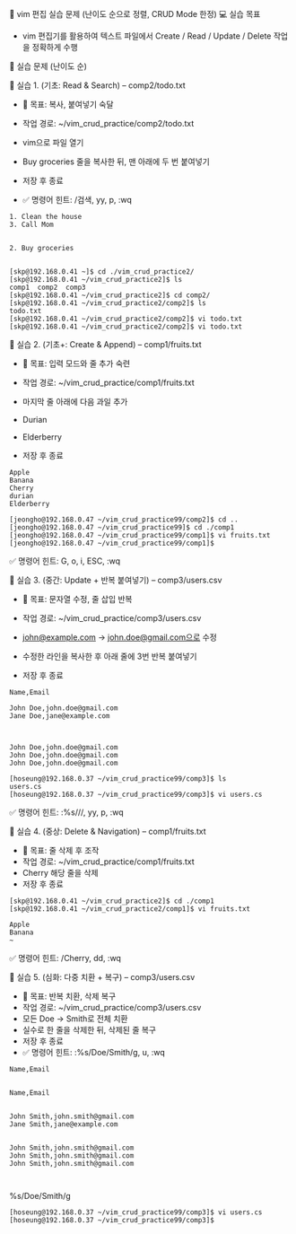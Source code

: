 🧪 vim 편집 실습 문제 (난이도 순으로 정렬, CRUD Mode 한정)
💻 실습 목표
- vim 편집기를 활용하여 텍스트 파일에서 
Create / Read / Update / Delete 작업을 정확하게 수행



🔧 실습 문제 (난이도 순)

🔹 실습 1. (기초: Read & Search) – comp2/todo.txt
- 🔧 목표: 복사, 붙여넣기 숙달
- 작업 경로: ~/vim_crud_practice/comp2/todo.txt
- vim으로 파일 열기


- Buy groceries 줄을 복사한 뒤, 맨 아래에 두 번 붙여넣기
- 저장 후 종료
- ✅ 명령어 힌트: /검색, yy, p, :wq

```
1. Clean the house
3. Call Mom


2. Buy groceries


[skp@192.168.0.41 ~]$ cd ./vim_crud_practice2/
[skp@192.168.0.41 ~/vim_crud_practice2]$ ls
comp1  comp2  comp3
[skp@192.168.0.41 ~/vim_crud_practice2]$ cd comp2/
[skp@192.168.0.41 ~/vim_crud_practice2/comp2]$ ls
todo.txt
[skp@192.168.0.41 ~/vim_crud_practice2/comp2]$ vi todo.txt
[skp@192.168.0.41 ~/vim_crud_practice2/comp2]$ vi todo.txt

```

🔹 실습 2. (기초+: Create & Append) – comp1/fruits.txt
- 🔧 목표: 입력 모드와 줄 추가 숙련
- 작업 경로: ~/vim_crud_practice/comp1/fruits.txt

- 마지막 줄 아래에 다음 과일 추가

 - Durian  
- Elderberry
- 저장 후 종료
```
Apple
Banana
Cherry
durian
Elderberry

[jeongho@192.168.0.47 ~/vim_crud_practice99/comp2]$ cd ..
[jeongho@192.168.0.47 ~/vim_crud_practice99]$ cd ./comp1
[jeongho@192.168.0.47 ~/vim_crud_practice99/comp1]$ vi fruits.txt 
[jeongho@192.168.0.47 ~/vim_crud_practice99/comp1]$ 
```

✅ 명령어 힌트: G, o, i, ESC, :wq

🔹 실습 3. (중간: Update + 반복 붙여넣기) – comp3/users.csv
- 🔧 목표: 문자열 수정, 줄 삽입 반복
- 작업 경로: ~/vim_crud_practice/comp3/users.csv
- john@example.com → john.doe@gmail.com으로 수정

- 수정한 라인을 복사한 후 아래 줄에 3번 반복 붙여넣기
- 저장 후 종료
```
Name,Email

John Doe,john.doe@gmail.com
Jane Doe,jane@example.com



John Doe,john.doe@gmail.com
John Doe,john.doe@gmail.com
John Doe,john.doe@gmail.com

[hoseung@192.168.0.37 ~/vim_crud_practice99/comp3]$ ls
users.cs
[hoseung@192.168.0.37 ~/vim_crud_practice99/comp3]$ vi users.cs
```


✅ 명령어 힌트: :%s///, yy, p, :wq

🔹 실습 4. (중상: Delete & Navigation) – comp1/fruits.txt
- 🔧 목표: 줄 삭제 후 조작
- 작업 경로: ~/vim_crud_practice/comp1/fruits.txt
- Cherry 해당 줄을 삭제
- 저장 후 종료
```
[skp@192.168.0.41 ~/vim_crud_practice2]$ cd ./comp1
[skp@192.168.0.41 ~/vim_crud_practice2/comp1]$ vi fruits.txt 

Apple
Banana
~        
```
✅ 명령어 힌트: /Cherry, dd, :wq

🔹 실습 5. (심화: 다중 치환 + 복구) – comp3/users.csv
- 🔧 목표: 반복 치환, 삭제 복구
- 작업 경로: ~/vim_crud_practice/comp3/users.csv
- 모든 Doe → Smith로 전체 치환
- 실수로 한 줄을 삭제한 뒤, 삭제된 줄 복구
- 저장 후 종료
- ✅ 명령어 힌트: :%s/Doe/Smith/g, u, :wq
```
Name,Email


Name,Email


John Smith,john.smith@gmail.com
Jane Smith,jane@example.com


John Smith,john.smith@gmail.com
John Smith,john.smith@gmail.com
John Smith,john.smith@gmail.com



```
%s/Doe/Smith/g
```
[hoseung@192.168.0.37 ~/vim_crud_practice99/comp3]$ vi users.cs 
[hoseung@192.168.0.37 ~/vim_crud_practice99/comp3]$ 
```


